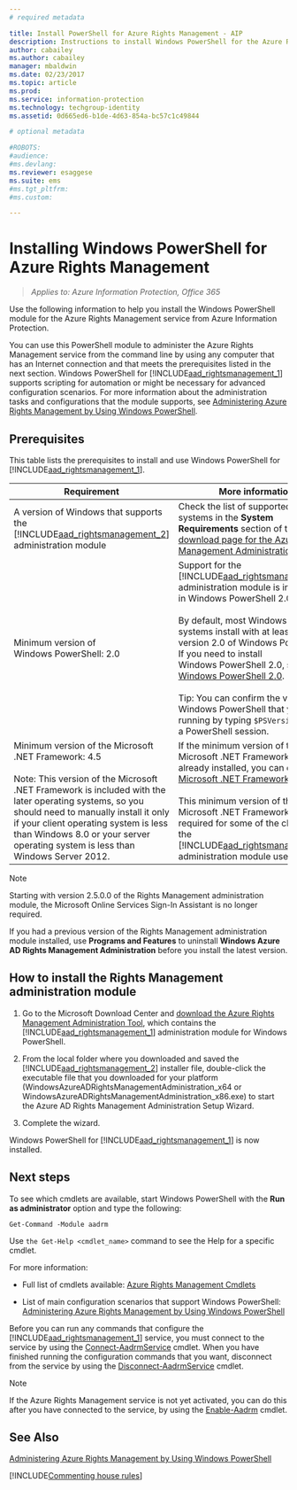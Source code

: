 ```yaml
---
# required metadata

title: Install PowerShell for Azure Rights Management - AIP
description: Instructions to install Windows PowerShell for the Azure Rights Management service from Azure Information Protection. The name of this module is AADRM.
author: cabailey
ms.author: cabailey
manager: mbaldwin
ms.date: 02/23/2017
ms.topic: article
ms.prod:
ms.service: information-protection
ms.technology: techgroup-identity
ms.assetid: 0d665ed6-b1de-4d63-854a-bc57c1c49844

# optional metadata

#ROBOTS:
#audience:
#ms.devlang:
ms.reviewer: esaggese
ms.suite: ems
#ms.tgt_pltfrm:
#ms.custom:

---
```


# Installing Windows PowerShell for Azure Rights Management

>*Applies to: Azure Information Protection, Office 365*

Use the following information to help you install the Windows PowerShell module for the Azure Rights Management service from Azure Information Protection.

You can use this PowerShell module to administer the Azure Rights Management service from the command line by using any computer that has an Internet connection and that meets the prerequisites listed in the next section. Windows PowerShell for [!INCLUDE[aad_rightsmanagement_1](../includes/aad_rightsmanagement_1_md.md)] supports scripting for automation or might be necessary for advanced configuration scenarios. For more information about the administration tasks and configurations that the module supports, see [Administering Azure Rights Management by Using Windows PowerShell](administer-powershell.md).

## Prerequisites
This table lists the prerequisites to install and use Windows PowerShell for [!INCLUDE[aad_rightsmanagement_1](../includes/aad_rightsmanagement_1_md.md)].

|Requirement|More information|
|---------------|--------------------|
|A version of Windows that supports the [!INCLUDE[aad_rightsmanagement_2](../includes/aad_rightsmanagement_2_md.md)] administration module|Check the list of supported operating systems in the **System Requirements** section of the [download page for the Azure Rights Management Administration Tool](http://go.microsoft.com/fwlink/?LinkId=257721).|
|Minimum version of Windows PowerShell: 2.0|Support for the [!INCLUDE[aad_rightsmanagement_2](../includes/aad_rightsmanagement_2_md.md)] administration module is introduced in Windows PowerShell 2.0.<br /><br />By default, most Windows operating systems install with at least version 2.0 of Windows PowerShell. If you need to install Windows PowerShell 2.0, see [Install Windows PowerShell 2.0](http://msdn.microsoft.com/library/ff637750.aspx).<br /><br />Tip: You can confirm the version of Windows PowerShell that you are running by typing `$PSVersionTable` in a PowerShell session.|
|Minimum version of the Microsoft .NET Framework: 4.5<br /><br />Note: This version of the Microsoft .NET Framework is included with the later operating systems, so you should  need to manually install it only if your client operating system is less than Windows 8.0 or your server operating system is less than Windows Server 2012.|If the minimum version of the  Microsoft .NET Framework is not already installed, you can download [Microsoft .NET Framework 4.5](http://www.microsoft.com/download/details.aspx?id=30653).<br /><br />This minimum version of the Microsoft .NET Framework is required for some of the classes that the [!INCLUDE[aad_rightsmanagement_2](../includes/aad_rightsmanagement_2_md.md)] administration module uses.|

> [!NOTE]
> Starting with version 2.5.0.0 of the Rights Management administration module, the Microsoft Online Services Sign-In Assistant is no longer required.
> 
> If you had a previous version of the Rights Management administration module installed, use **Programs and Features** to uninstall **Windows Azure AD Rights Management Administration** before you install the latest version.


## How to install the Rights Management administration module

1.  Go to the Microsoft Download Center and [download the Azure Rights Management Administration Tool](https://go.microsoft.com/fwlink/?LinkId=257721), which contains the [!INCLUDE[aad_rightsmanagement_1](../includes/aad_rightsmanagement_1_md.md)] administration module for Windows PowerShell.

2.  From the local folder where you downloaded and saved the [!INCLUDE[aad_rightsmanagement_2](../includes/aad_rightsmanagement_2_md.md)] installer file, double-click the executable file that you downloaded for your platform (WindowsAzureADRightsManagementAdministration_x64 or WindowsAzureADRightsManagementAdministration_x86.exe) to start the Azure AD Rights Management Administration Setup Wizard.

3.  Complete the wizard.

Windows PowerShell for [!INCLUDE[aad_rightsmanagement_1](../includes/aad_rightsmanagement_1_md.md)] is now installed.

## Next steps
To see which cmdlets are available, start Windows PowerShell with the **Run as administrator** option and type the following:

```
Get-Command -Module aadrm
```
Use `the Get-Help <cmdlet_name>` command to see the Help for a specific cmdlet.

For more information:

-   Full list of cmdlets available: [Azure Rights Management Cmdlets](https://msdn.microsoft.com/library/windowsazure/dn629398.aspx)

-   List of main configuration scenarios that support Windows PowerShell: [Administering Azure Rights Management by Using Windows PowerShell](administer-powershell.md)

Before you can run any commands that configure the [!INCLUDE[aad_rightsmanagement_1](../includes/aad_rightsmanagement_1_md.md)] service, you must connect to the service by using the [Connect-AadrmService](https://msdn.microsoft.com/library/windowsazure/dn629415.aspx) cmdlet. When you have finished running the configuration commands that you want, disconnect from the service by using the [Disconnect-AadrmService](https://msdn.microsoft.com/library/windowsazure/dn629416.aspx) cmdlet.

> [!NOTE]
> If the Azure Rights Management service is not yet activated, you can do this after you have connected to the service, by using the [Enable-Aadrm](https://msdn.microsoft.com/library/windowsazure/dn629412.aspx) cmdlet.

## See Also
[Administering Azure Rights Management by Using Windows PowerShell](administer-powershell.md)

[!INCLUDE[Commenting house rules](../includes/houserules.md)]